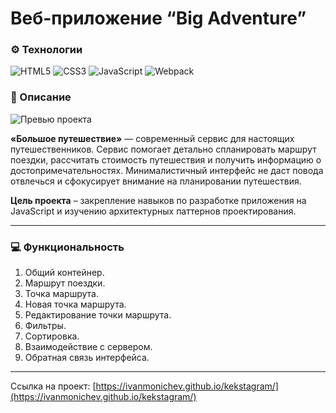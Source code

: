 # Веб-приложение “Big Adventure”

### ⚙️ Технологии
![HTML5](https://img.shields.io/badge/html5-%23E34F26.svg?style=for-the-badge&logo=html5&logoColor=white)
![CSS3](https://img.shields.io/badge/css3-%231572B6.svg?style=for-the-badge&logo=css3&logoColor=white)
![JavaScript](https://img.shields.io/badge/javascript-%23323330.svg?style=for-the-badge&logo=javascript&logoColor=%23F7DF1E)
![Webpack](https://img.shields.io/badge/webpack-%238DD6F9.svg?style=for-the-badge&logo=webpack&logoColor=black)

### 📄 Описание

![Превью проекта](https://up.htmlacademy.ru/assets/intensives/lite-javascript-2/2/projects/big-trip/image.png?v=202302100229)

**«Большое путешествие»** — современный сервис для настоящих путешественников. Сервис помогает детально спланировать маршрут поездки, рассчитать стоимость путешествия и получить информацию о достопримечательностях. Минималистичный интерфейс не даст повода отвлечься и сфокусирует внимание на планировании путешествия.

**Цель проекта** – закрепление навыков по разработке приложения на JavaScript и изучению архитектурных паттернов проектирования.

___

### 💻 Функциональность
1. Общий контейнер.
2. Маршрут поездки.
3. Точка маршрута.
4. Новая точка маршрута.
5. Редактирование точки маршрута.
6. Фильтры.
7. Сортировка.
8. Взаимодействие с сервером.
9. Обратная связь интерфейса.
---

Ссылка на проект: [https://ivanmonichev.github.io/kekstagram/](https://ivanmonichev.github.io/kekstagram/)
